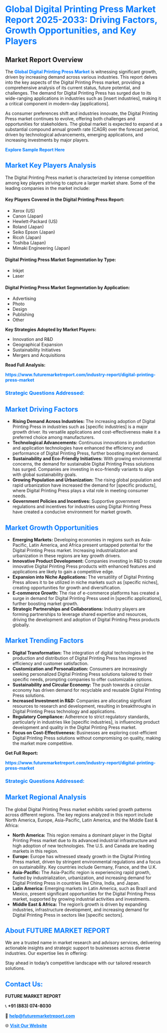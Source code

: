 <h1 style="color: #007BFF;">Global Digital Printing Press Market Report 2025-2033: Driving Factors, Growth Opportunities, and Key Players</h1>

<section id="overview">
<h2>Market Report Overview</h2>
<p>The <a href="https://www.futuremarketreport.com/industry-report/digital-printing-press-market" style="color: #007BFF; text-decoration: none;"><strong>Global Digital Printing Press Market</strong></a> is witnessing significant growth, driven by increasing demand across various industries. This report delves into the key aspects of the Digital Printing Press market, providing a comprehensive analysis of its current status, future potential, and challenges. The demand for Digital Printing Press has surged due to its wide-ranging applications in industries such as [insert industries], making it a critical component in modern-day [applications].</p>
<p>As consumer preferences shift and industries innovate, the Digital Printing Press market continues to evolve, offering both challenges and opportunities for stakeholders. The global market is expected to expand at a substantial compound annual growth rate (CAGR) over the forecast period, driven by technological advancements, emerging applications, and increasing investments by major players.</p>
</section>

<section id="overview">
<p><a href="https://www.futuremarketreport.com/request-sample/reportId=43480" style="color: #007BFF; text-decoration: none;"><strong>Explore Sample Report Here</strong></a></p>
</section>

<section id="key-players">
<h2 style="color: #007BFF;">Market Key Players Analysis</h2>
<p>The Digital Printing Press market is characterized by intense competition among key players striving to capture a larger market share. Some of the leading companies in the market include:</p>
<h4>Key Players Covered in the Digital Printing Press Report:</h4>
<ul><li>Xerox (US)</li><li>Canon (Japan)</li><li>Hewlett-Packard (US)</li><li>Roland (Japan)</li><li>Seiko Epson (Japan)</li><li>Ricoh (Japan)</li><li>Toshiba (Japan)</li><li>Mimaki Engineering (Japan)</li></ul>
<h4>Digital Printing Press Market Segmentation by Type:</h4>
<ul><li>Inkjet</li><li>Laser</li></ul>

<h4>Digital Printing Press Market Segmentation by Application:</h4>
<ul><li>Advertising</li><li>Photo</li><li>Design</li><li>Publishing</li><li>Other</li></ul>
<p><strong>Key Strategies Adopted by Market Players:</strong></p>
<ul>
<li>Innovation and R&D</li>
<li>Geographical Expansion</li>
<li>Sustainability Initiatives</li>
<li>Mergers and Acquisitions</li>
</ul>
</section>

<section>
<p><strong>Read Full Analysis: </strong></p><a href="https://www.futuremarketreport.com/industry-report/digital-printing-press-market" style="color: #007BFF; text-decoration: none;"><strong>https://www.futuremarketreport.com/industry-report/digital-printing-press-market</strong></a>
<h3 style="color: #007BFF;">Strategic Questions Addressed:</h3>
</section>

<section id="driving-factors">
<h2 style="color: #007BFF;">Market Driving Factors</h2>
<ul>
<li><strong>Rising Demand Across Industries:</strong> The increasing adoption of Digital Printing Press in industries such as [specific industries] is a major growth driver. Its versatile applications and cost-effectiveness make it a preferred choice among manufacturers.</li>
<li><strong>Technological Advancements:</strong> Continuous innovations in production and application technologies have enhanced the efficiency and performance of Digital Printing Press, further boosting market demand.</li>
<li><strong>Sustainability and Eco-Friendly Initiatives:</strong> With growing environmental concerns, the demand for sustainable Digital Printing Press solutions has surged. Companies are investing in eco-friendly variants to align with global sustainability goals.</li>
<li><strong>Growing Population and Urbanization:</strong> The rising global population and rapid urbanization have increased the demand for [specific products], where Digital Printing Press plays a vital role in meeting consumer needs.</li>
<li><strong>Government Policies and Incentives:</strong> Supportive government regulations and incentives for industries using Digital Printing Press have created a conducive environment for market growth.</li>
</ul>
</section>

<section id="growth-opportunities">
<h2 style="color: #007BFF;">Market Growth Opportunities</h2>
<ul>
<li><strong>Emerging Markets:</strong> Developing economies in regions such as Asia-Pacific, Latin America, and Africa present untapped potential for the Digital Printing Press market. Increasing industrialization and urbanization in these regions are key growth drivers.</li>
<li><strong>Innovative Product Development:</strong> Companies investing in R&D to create innovative Digital Printing Press products with enhanced features and applications are likely to gain a competitive edge.</li>
<li><strong>Expansion into Niche Applications:</strong> The versatility of Digital Printing Press allows it to be utilized in niche markets such as [specific niches], creating opportunities for growth and diversification.</li>
<li><strong>E-commerce Growth:</strong> The rise of e-commerce platforms has created a surge in demand for Digital Printing Press used in [specific applications], further boosting market growth.</li>
<li><strong>Strategic Partnerships and Collaborations:</strong> Industry players are forming partnerships to leverage shared expertise and resources, driving the development and adoption of Digital Printing Press products globally.</li>
</ul>
</section>

<section id="trending-factors">
<h2 style="color: #007BFF;">Market Trending Factors</h2>
<ul>
<li><strong>Digital Transformation:</strong> The integration of digital technologies in the production and distribution of Digital Printing Press has improved efficiency and customer satisfaction.</li>
<li><strong>Customization and Personalization:</strong> Consumers are increasingly seeking personalized Digital Printing Press solutions tailored to their specific needs, prompting companies to offer customizable options.</li>
<li><strong>Sustainability and Circular Economy:</strong> The push towards a circular economy has driven demand for recyclable and reusable Digital Printing Press solutions.</li>
<li><strong>Increased Investment in R&D:</strong> Companies are allocating significant resources to research and development, resulting in breakthroughs in Digital Printing Press technology and applications.</li>
<li><strong>Regulatory Compliance:</strong> Adherence to strict regulatory standards, particularly in industries like [specific industries], is influencing product development and quality in the Digital Printing Press market.</li>
<li><strong>Focus on Cost-Effectiveness:</strong> Businesses are exploring cost-efficient Digital Printing Press solutions without compromising on quality, making the market more competitive.</li>
</ul>
</section>

<section>
<p><strong>Get Full Report: </strong></p><a href="https://www.futuremarketreport.com/industry-report/digital-printing-press-market" style="color: #007BFF; text-decoration: none;"><strong>https://www.futuremarketreport.com/industry-report/digital-printing-press-market</strong></a>
<h3 style="color: #007BFF;">Strategic Questions Addressed:</h3>
</section>


<section id="regional-analysis">
<h2 style="color: #007BFF;">Market Regional Analysis</h2>
<p>The global Digital Printing Press market exhibits varied growth patterns across different regions. The key regions analyzed in this report include North America, Europe, Asia-Pacific, Latin America, and the Middle East & Africa:</p>
<ul>
<li><strong>North America:</strong> This region remains a dominant player in the Digital Printing Press market due to its advanced industrial infrastructure and high adoption of new technologies. The U.S. and Canada are leading markets in this region.</li>
<li><strong>Europe:</strong> Europe has witnessed steady growth in the Digital Printing Press market, driven by stringent environmental regulations and a focus on sustainability. Key countries include Germany, France, and the U.K.</li>
<li><strong>Asia-Pacific:</strong> The Asia-Pacific region is experiencing rapid growth, fueled by industrialization, urbanization, and increasing demand for Digital Printing Press in countries like China, India, and Japan.</li>
<li><strong>Latin America:</strong> Emerging markets in Latin America, such as Brazil and Mexico, present significant opportunities for the Digital Printing Press market, supported by growing industrial activities and investments.</li>
<li><strong>Middle East & Africa:</strong> The region’s growth is driven by expanding industries, infrastructure development, and increasing demand for Digital Printing Press in sectors like [specific sectors].</li>
</ul>
</section>

<footer>
<h2 style="color: #007BFF;">About FUTURE MARKET REPORT</h2>
<p>We are a trusted name in market research and advisory services, delivering actionable insights and strategic support to businesses across diverse industries. Our expertise lies in offering:</p>

<p>Stay ahead in today’s competitive landscape with our tailored research solutions.</p>

<h2 style="color: #007BFF;">Contact Us:</h2>
<p><strong>FUTURE MARKET REPORT</strong></p>
<p>📞 <strong>+91 (883) 074-8030</strong></p>
<p>📧 <strong><a href="mailto:help@futuremarketreport.com" style="color: #007BFF;">help@futuremarketreport.com</a></strong></p>
<p>🌐 <strong><a href="https://www.futuremarketreport.com/" style="color: #007BFF;">Visit Our Website</a></strong></p>
</footer>